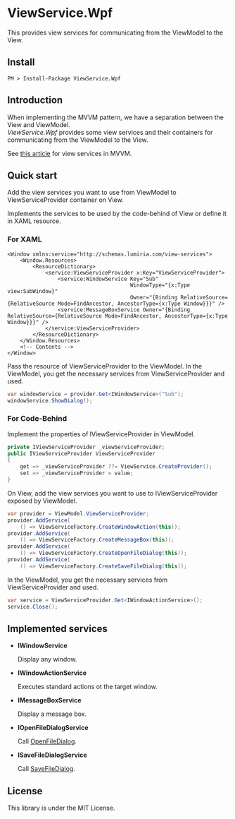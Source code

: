 # ViewService.Wpf
This provides view services for communicating from the ViewModel to the View.

## Install
~~~
PM > Install-Package ViewService.Wpf
~~~

## Introduction
When implementing the MVVM pattern, we have a separation between the View and ViewModel.  
*ViewService.Wpf* provides some view services and their containers for communicating from the ViewModel to the View.

See [this article](https://docs.microsoft.com/en-us/archive/msdn-magazine/2013/march/mvvm-messenger-and-view-services-in-mvvm) for view services in MVVM.


## Quick start
Add the view services you want to use from ViewModel to ViewServiceProvider container on View.

Implements the services to be used by the code-behind of View or define it in XAML resource.

### For XAML
```markup
<Window xmlns:service="http://schemas.lumiria.com/view-services">
    <Window.Resources>
        <ResourceDictionary>
            <service:ViewServiceProvider x:Key="ViewServiceProvider">
                <service:WindowService Key="Sub"
                                       WindowType="{x:Type view:SubWindow}"
                                       Owner="{Binding RelativeSource={RelativeSource Mode=FindAncestor, AncestorType={x:Type Window}}}" /> 
                <service:MessageBoxService Owner="{Binding RelativeSource={RelativeSource Mode=FindAncestor, AncestorType={x:Type Window}}}" />
            </service:ViewServiceProvider>
        </ResourceDictionary>
    </Window.Resources>
    <!-- Contents -->
</Window>
```
Pass the resource of ViewServiceProvider to the ViewModel.
In the ViewModel, you get the necessary services from ViewServiceProvider and used.

```csharp
var windowService = provider.Get<IWindowService>("Sub");
windowService.ShowDialog();
```


### For Code-Behind

Implement the properties of IViewServiceProvider in ViewModel.

```csharp
private IViewServiceProvider _viewServiceProvider;
public IViewServiceProvider ViewServiceProvider
{
    get => _viewServiceProvider ??= ViewService.CreateProvider();
    set => _viewServiceProvider = value;
}
```

On View, add the view services you want to use to IViewServiceProvider exposed by ViewModel.

```csharp
var provider = ViewModel.ViewServiceProvider;
provider.AddService(
    () => ViewServiceFactory.CreateWindowAction(this));
provider.AddService(
    () => ViewServiceFactory.CreateMessageBox(this));
provider.AddService(
    () => ViewServiceFactory.CreateOpenFileDialog(this));
provider.AddService(
    () => ViewServiceFactory.CreateSaveFileDialog(this));
```

In the ViewModel, you get the necessary services from ViewServiceProvider and used.

```csharp
var service = ViewServiceProvider.Get<IWindowActionService>();
service.Close();
```

## Implemented services
* **IWindowService**
    
    Display any window.

* **IWindowActionService**

    Executes standard actions ot the target window.

* **IMessageBoxService**

    Display a message box.

* **IOpenFileDialogService**

    Call [OpenFileDialog](https://docs.microsoft.com/ja-jp/dotnet/api/microsoft.win32.openfiledialog).

* **ISaveFileDialogService**

    Call [SaveFileDialog](https://docs.microsoft.com/ja-jp/dotnet/api/microsoft.win32.savefiledialog).

## License
This library is under the MIT License.